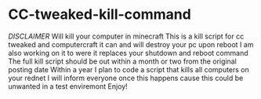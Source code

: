 # CC-tweaked-kill-command
*DISCLAIMER* Will kill your computer in minecraft 
This is a kill script for cc tweaked and computercraft 
it can and will destroy your pc upon reboot
I am also working on it to were it replaces your shutdown and reboot command
The full kill script should be out within a month or two from the original posting date
Within a year I plan to code a script that kills all computers on your rednet
I will inform everyone once this happens cause this could be unwanted in a test enviremont
Enjoy!
